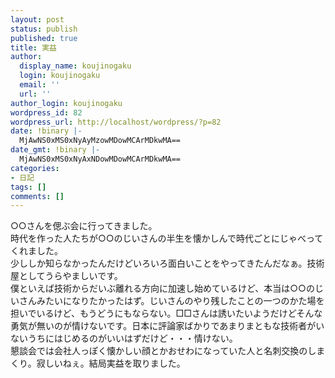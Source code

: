```yaml
---
layout: post
status: publish
published: true
title: 実益
author:
  display_name: koujinogaku
  login: koujinogaku
  email: ''
  url: ''
author_login: koujinogaku
wordpress_id: 82
wordpress_url: http://localhost/wordpress/?p=82
date: !binary |-
  MjAwNS0xMS0xNyAyMzowMDowMCArMDkwMA==
date_gmt: !binary |-
  MjAwNS0xMS0xNyAxNDowMDowMCArMDkwMA==
categories:
- 日記
tags: []
comments: []
---
```

<p>○○さんを偲ぶ会に行ってきました。<br />
時代を作った人たちが○○のじいさんの半生を懐かしんで時代ごとにじゃべってくれました。<br />
少ししか知らなかったんだけどいろいろ面白いことをやってきたんだなぁ。技術屋としてうらやましいです。<br />
僕といえば技術からだいぶ離れる方向に加速し始めているけど、本当は○○のじいさんみたいになりたかったはず。じいさんのやり残したことの一つのかた場を担いでいるけど、もうどうにもならない。□□さんは誘いたいようだけどそんな勇気が無いのが情けないです。日本に評論家ばかりであまりまともな技術者がいないうちにはじめるのがいいはずだけど・・・情けない。<br />
懇談会では会社人っぽく懐かしい顔とかおせわになっていた人と名刺交換のしまくり。寂しいねぇ。結局実益を取りました。</p>
